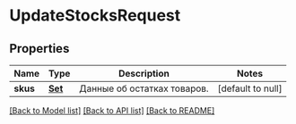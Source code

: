 # UpdateStocksRequest
## Properties

| Name | Type | Description | Notes |
|------------ | ------------- | ------------- | -------------|
| **skus** | [**Set**](UpdateStockDTO.md) | Данные об остатках товаров.  | [default to null] |

[[Back to Model list]](../README.md#documentation-for-models) [[Back to API list]](../README.md#documentation-for-api-endpoints) [[Back to README]](../README.md)

